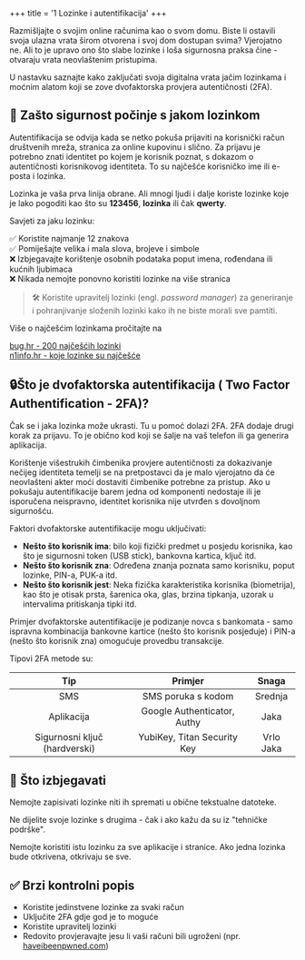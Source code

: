 +++
title = '1  Lozinke i autentifikacija'
+++

Razmišljajte o svojim online računima kao o svom domu.
Biste li ostavili svoja ulazna vrata širom otvorena i svoj dom dostupan svima?
Vjerojatno ne. Ali to je upravo ono što slabe lozinke i loša sigurnosna praksa čine - otvaraju vrata neovlaštenim pristupima.

U nastavku saznajte kako zaključati svoja digitalna vrata jačim lozinkama i moćnim alatom koji se zove dvofaktorska provjera autentičnosti (2FA).

## 🔐 Zašto sigurnost počinje s jakom lozinkom

Autentifikacija se odvija kada se netko pokuša prijaviti na korisnički račun društvenih mreža, stranica za online kupovinu i slično.
Za prijavu je potrebno znati identitet po kojem je korisnik poznat, s dokazom o autentičnosti korisnikovog identiteta.
To su najčešće korisničko ime ili e-posta i lozinka.

Lozinka je vaša prva linija obrane.
Ali mnogi ljudi i dalje koriste lozinke koje je lako pogoditi kao što su **123456**, **lozinka** ili čak **qwerty**.

Savjeti za jaku lozinku:

✅ Koristite najmanje 12 znakova  
✅ Pomiješajte velika i mala slova, brojeve i simbole  
❌ Izbjegavajte korištenje osobnih podataka poput imena, rođendana ili kućnih ljubimaca  
❌ Nikada nemojte ponovno koristiti lozinke na više stranica  


>
> 🛠 Koristite upravitelj lozinki (engl. _password manager_) za generiranje i pohranjivanje složenih lozinki kako ih ne biste morali sve pamtiti.
>

Više o najčešćim lozinkama pročitajte na  

[bug.hr - 200 najčešćih lozinki](https://www.bug.hr/sigurnost/otkrivamo-200-najcescih-lozinki-korisnika-iz-hrvatske-i-koliko-vremena-treba-za-24535)  
[n1info.hr - koje lozinke su najčešće](https://n1info.hr/magazin/koje-lozinke-su-najcesce/)

## 🔒Što je dvofaktorska autentifikacija ( Two Factor Authentification - 2FA)?

Čak se i jaka lozinka može ukrasti.
Tu u pomoć dolazi 2FA. 2FA dodaje drugi korak za prijavu.
To je obično kod koji se šalje na vaš telefon ili ga generira aplikacija.

Korištenje višestrukih čimbenika provjere autentičnosti za dokazivanje nečijeg identiteta temelji se na pretpostavci da je malo vjerojatno da će neovlašteni akter moći dostaviti čimbenike potrebne za pristup.
Ako u pokušaju autentifikacije barem jedna od komponenti nedostaje ili je isporučena neispravno, identitet korisnika nije utvrđen s dovoljnom sigurnošću.

Faktori dvofaktorske autentifikacije mogu uključivati:

- **Nešto što korisnik ima**: bilo koji fizički predmet u posjedu korisnika, kao što je sigurnosni token (USB stick), bankovna kartica, ključ itd.
- **Nešto što korisnik zna**: Određena znanja poznata samo korisniku, poput lozinke, PIN-a, PUK-a itd.
- **Nešto što korisnik jest**: Neka fizička karakteristika korisnika (biometrija), kao što je otisak prsta, šarenica oka, glas, brzina tipkanja, uzorak u intervalima pritiskanja tipki itd.

Primjer dvofaktorske autentifikacije je podizanje novca s bankomata - samo ispravna kombinacija bankovne kartice (nešto što korisnik posjeduje) i PIN-a (nešto što korisnik zna) omogućuje provedbu transakcije.

Tipovi 2FA metode su:

| **Tip** | **Primjer** | **Snaga** |
| :-: | :-: | :-: |
| SMS | SMS poruka s kodom| Srednja|
| Aplikacija | Google Authenticator, Authy | Jaka |
| Sigurnosni ključ (hardverski) | YubiKey, Titan Security Key | Vrlo Jaka |

## 🚨 Što izbjegavati

Nemojte zapisivati lozinke niti ih spremati u obične tekstualne datoteke.

Ne dijelite svoje lozinke s drugima - čak i ako kažu da su iz "tehničke podrške".

Nemojte koristiti istu lozinku za sve aplikacije i stranice. Ako jedna lozinka bude otkrivena, otkrivaju se sve.

## ✅ Brzi kontrolni popis

- Koristite jedinstvene lozinke za svaki račun
- Uključite 2FA gdje god je to moguće
- Koristite upravitelj lozinki
- Redovito provjeravajte jesu li vaši računi bili ugroženi (npr. [haveibeenpwned.com](https://haveibeenpwned.com))
